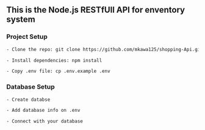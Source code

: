 ## This is the Node.js RESTfUll API for enventory system

### Project Setup
```sh
- Clone the repo: git clone https://github.com/mkawa125/shopping-Api.git

- Install dependencies: npm install

- Copy .env file: cp .env.example .env
```
### Database Setup

```sh
- Create databse

- Add database info on .env

- Connect with your database
```